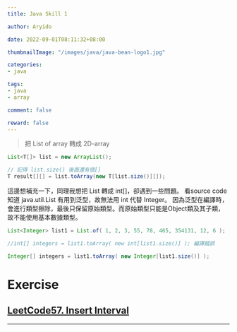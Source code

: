 ```yaml
---
title: Java Skill 1

author: Aryido

date: 2022-09-01T08:11:32+08:00

thumbnailImage: "/images/java/java-bean-logo1.jpg"

categories:
- java

tags:
- java
- array

comment: false

reward: false
---
```

<!--BODY-->

> 把 List of array 轉成 2D-array
```java
List<T[]> list = new ArrayList();

// 記得 list.size() 後面還有個[]
T result[][] = list.toArray(new T[list.size()][]);
```

<!--more-->
這邊想補充一下，同理我想把 List<Integer> 轉成 int[]，卻遇到一些問題。 看source code 知道 java.util.List<E> 有用到泛型，故無法用 int 代替 Integer。
因為泛型在編譯時，會進行類型擦除，最後只保留原始類型。而原始類型只能是Object類及其子類，故不能使用基本數據類型。
```java
List<Integer> list1 = List.of( 1, 2, 3, 55, 78, 465, 354131, 12, 6 );

//int[] integers = list1.toArray( new int[list1.size()] ); 編譯錯誤

Integer[] integers = list1.toArray( new Integer[list1.size()] );

```

# Exercise
## [LeetCode57. Insert Interval](https://leetcode.com/problems/insert-interval/)

---